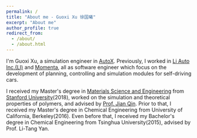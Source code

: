 ```yaml
---
permalink: /
title: "About me - Guoxi Xu 徐国曦"
excerpt: "About me"
author_profile: true
redirect_from: 
  - /about/
  - /about.html
---
```


I'm Guoxi Xu, a simulation engineer in <a href="https://www.autox.ai/" rel="nofollow">AutoX</a>.
Previously, I worked in <a href="https://www.lixiang.com/" rel="nofollow">Li Auto Inc.(LI)</a> and 
<a href="https://www.momenta.ai/" rel="nofollow">Momenta</a>, all as software engineer which focus on 
the development of planning, controlling and simulation modules for self-driving cars.

I received my Master's degree in <a href="https://mse.stanford.edu/" rel="nofollow">Materials Science and Engineering</a> 
from <a href="https://www.stanford.edu/" rel="nofollow">Stanford University</a>(2018), worked on 
the simulation and theoretical properties of polymers, and advised by <a href="https://cheme.stanford.edu/people/jian-qin" rel="nofollow">Prof. Jian Qin</a>.
Prior to that, I received my Master's degree in Chemical Engineering from University of California, Berkeley(2016).
Even before that, I received my Bachelor's degree in Chemical Engineering from Tsinghua University(2015), advised by Prof. Li-Tang Yan.

